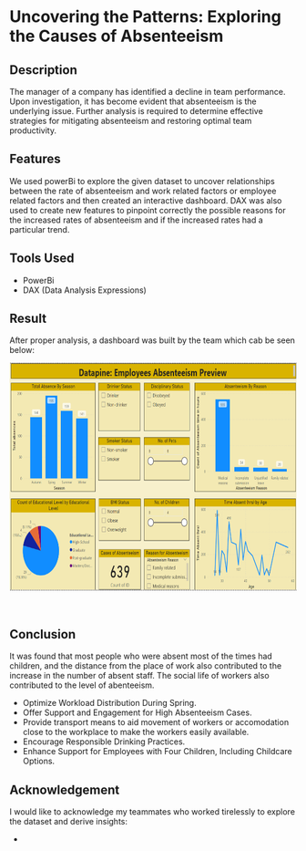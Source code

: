 # Uncovering the Patterns: Exploring the Causes of Absenteeism 

## Description 

The manager of a company has identified a decline in team performance. Upon investigation, it has become evident that absenteeism is the underlying issue. Further analysis is required to determine effective strategies for mitigating absenteeism and restoring optimal team productivity. <br> 

## Features 

We used powerBi to explore the given dataset to uncover relationships between the rate of absenteeism and work related factors or employee related factors and then created an interactive dashboard. DAX was also used to create new features to pinpoint correctly the possible reasons for the increased rates of absenteeism and if the increased rates had a particular trend. <br> 

## Tools Used

* PowerBi
* DAX (Data Analysis Expressions)

## Result 

After proper analysis, a dashboard was built by the team which cab be seen below: 

<p align = 'center'> 
<img width='700' height='400' src = 'https://github.com/obinnameso/hr-absenteeism-project/blob/main/imgs/dashboard_image.png?raw=true'>
</p>  <br> 

## Conclusion

It was found that most people who were absent most of the times had children, and the distance from the place of work also contributed to the increase in the number of absent staff. The social life of workers also contributed to the level of abenteeism. 

* Optimize Workload Distribution During Spring.
* Offer Support and Engagement for High Absenteeism Cases.
* Provide transport means to aid movement of workers or accomodation close to the workplace to make the workers easily available. 
* Encourage Responsible Drinking Practices.
* Enhance Support for Employees with Four Children, Including Childcare Options. <br> 

## Acknowledgement 

I would like to acknowledge my teammates who worked tirelessly to explore the dataset and derive insights:

* 
